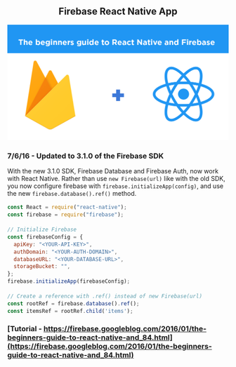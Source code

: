<p align="center">
  <h2 align="center">Firebase React Native App</h2>
</p>

![Logo](firebase-react.png)

### 7/6/16 - Updated to 3.1.0 of the Firebase SDK
With the new 3.1.0 SDK, Firebase Database and Firebase Auth, now work with React Native. 
Rather than use `new Firebase(url)` like with the old SDK, you now configure firebase with `firebase.initializeApp(config)`,
and use the new `firebase.database().ref()` method.

```js
const React = require("react-native");
const firebase = require("firebase");

// Initialize Firebase
const firebaseConfig = {
  apiKey: "<YOUR-API-KEY>",
  authDomain: "<YOUR-AUTH-DOMAIN>",
  databaseURL: "<YOUR-DATABASE-URL>",
  storageBucket: "",
};
firebase.initializeApp(firebaseConfig);

// Create a reference with .ref() instead of new Firebase(url)
const rootRef = firebase.database().ref();
const itemsRef = rootRef.child('items');
```

### [Tutorial - https://firebase.googleblog.com/2016/01/the-beginners-guide-to-react-native-and_84.html](https://firebase.googleblog.com/2016/01/the-beginners-guide-to-react-native-and_84.html)

